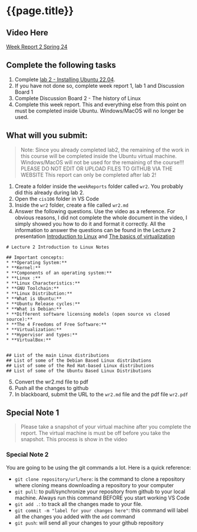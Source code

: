 
# {{page.title}}

## Video Here
[Week Report 2 Spring 24](https://youtu.be/f2EX7mVWzT4)

## Complete the following tasks
1. Complete [lab 2 - Installing Ubuntu 22.04](https://cis106.com/labs/lab2/).
2. If you have not done so, complete week report 1, lab 1 and Discussion Board 1
3. Complete Discussion Board 2 - The history of Linux
4. Complete this week report. This and everything else from this point on must be completed inside Ubuntu. Windows/MacOS will no longer be used.


## What will you submit:
> Note: 
> Since you already completed lab2, the remaining of the work in this course will be completed inside the Ubuntu virtual machine. Windows/MacOS will not be used for the remaining of the course!!! PLEASE DO NOT EDIT OR UPLOAD FILES TO GITHUB VIA THE WEBSITE
> This report can only be completed after lab 2!

1. Create a folder inside the `weekReports` folder called `wr2`. You probably did this already during lab 2.
2. Open the `cis106` folder in VS Code
3. Inside the `wr2` folder, create a file called `wr2.md`
4. Answer the following questions. Use the video as a reference. For obvious reasons, I did not complete the whole document in the video, I simply showed you how to do it and format it correctly. All the information to answer the questions can be found in the Lecture 2 presentation [Introduction to Linux](https://rapurl.live/dbx) and [The basics of virtualization](https://rapurl.live/bt7)

 ```
# Lecture 2 Introduction to Linux Notes

## Important concepts:
* **Operating System:**
* **Kernel:**
* **Components of an operating system:**
* **Linux :**
* **Linux Characteristics:**
* **GNU Toolchain:**
* **Linux Distribution:**
* **What is Ubuntu:**
* **Ubuntu Release cycles:**
* **What is Debian:**
* **Different software licensing models (open source vs closed source):**
* **The 4 Freedoms of Free Software:**
* **Virtualization:**
* **Hypervisor and types:**
* **VirtualBox:**


## List of the main Linux distributions
## List of some of the Debian Based Linux distributions
## List of some of the Red Hat-based Linux distributions
## List of some of the Ubuntu Based Linux Distributions
```

5. Convert the wr2.md file to pdf
6. Push all the changes to github
7. In blackboard, submit the URL to the `wr2.md` file and the pdf file `wr2.pdf`

## Special Note 1
> Please take a snapshot of your virtual machine after you complete the report. The virtual machine is must be off before you take the snapshot. This process is show in the video

### Special Note 2
You are going to be using the git commands a lot. Here is a quick reference:
* `git clone repository/url/here`: is the command to clone a repository where cloning means downloading a repository to your computer
* `git pull`: to pull/synchronize your repository from github to your local machine. Always run this command BEFORE you start working VS Code
* `git add .`: to track all the changes made to your file. 
* `git commit -m "label for your changes here"`: this command will label all the changes you added with the `add` command
* `git push`: will send all your changes to your github repository